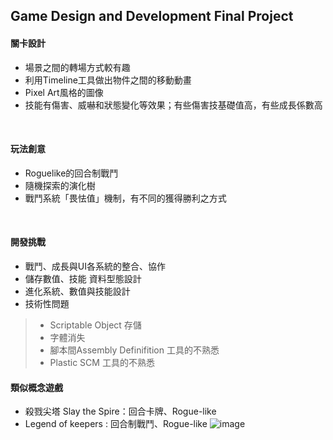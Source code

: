 ## Game Design and Development Final Project

#### 關卡設計

* 場景之間的轉場方式較有趣
* 利用Timeline工具做出物件之間的移動動畫
* Pixel Art風格的圖像
* 技能有傷害、威嚇和狀態變化等效果；有些傷害技基礎值高，有些成長係數高

<br>

#### 玩法創意

* Roguelike的回合制戰鬥
* 隨機探索的演化樹
* 戰鬥系統「畏怯值」機制，有不同的獲得勝利之方式

<br>

#### 開發挑戰

* 戰鬥、成長與UI各系統的整合、協作
* 儲存數值、技能  資料型態設計
* 進化系統、數值與技能設計
* 技術性問題
>* Scriptable Object 存儲
>* 字體消失
>* 腳本間Assembly Definifition 工具的不熟悉
>* Plastic SCM 工具的不熟悉

#### 類似概念遊戲

* 殺戮尖塔 Slay the Spire：回合卡牌、Rogue-like
* Legend of keepers : 回合制戰鬥、Rogue-like
![image](https://user-images.githubusercontent.com/29274119/204975537-f0d7d978-55f2-4fc6-8b96-f6b8c4826cba.png)
